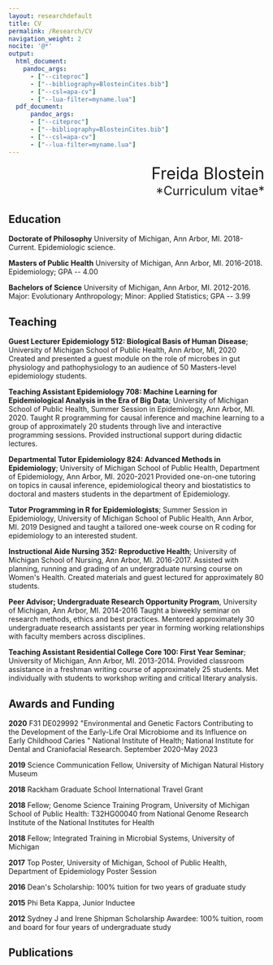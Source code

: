 ```yaml
---
layout: researchdefault
title: CV
permalink: /Research/CV
navigation_weight: 2
nocite: '@*'
output:
  html_document:
    pandoc_args:
      - ["--citeproc"]
      - ["--bibliography=BlosteinCites.bib"]
      - ["--csl=apa-cv"]
      - ["--lua-filter=myname.lua"]
  pdf_document: 
      pandoc_args:
      - ["--citeproc"]
      - ["--bibliography=BlosteinCites.bib"]
      - ["--csl=apa-cv"]
      - ["--lua-filter=myname.lua"]
---
```


<div style="text-align: right"> <font size="+3"> Freida Blostein </font> </div>

<div style="text-align: right"> <font size="+2"> *Curriculum vitae* </font> </div>

## Education

**Doctorate of Philosophy** University of Michigan, Ann Arbor, MI.
2018-Current. Epidemiologic science.

**Masters of Public Health** University of Michigan, Ann Arbor, MI.
2016-2018. Epidemiology; GPA -- 4.00

**Bachelors of Science** University of Michigan, Ann Arbor, MI.
2012-2016. Major: Evolutionary Anthropology; Minor: Applied Statistics;
GPA -- 3.99

## Teaching

**Guest Lecturer Epidemiology 512: Biological Basis of Human Disease**;
University of Michigan School of Public Health, Ann Arbor, MI, 2020
Created and presented a guest module on the role of microbes in gut
physiology and pathophysiology to an audience of 50 Masters-level
epidemiology students.

**Teaching Assistant Epidemiology 708: Machine Learning for
Epidemiological Analysis in the Era of Big Data**; University of
Michigan School of Public Health, Summer Session in Epidemiology, Ann
Arbor, MI. 2020. Taught R programming for causal inference and machine
learning to a group of approximately 20 students through live and
interactive programming sessions. Provided instructional support during
didactic lectures.

**Departmental Tutor Epidemiology 824: Advanced Methods in
Epidemiology**; University of Michigan School of Public Health,
Department of Epidemiology, Ann Arbor, MI. 2020-2021 Provided one-on-one
tutoring on topics in causal inference, epidemiological theory and
biostatistics to doctoral and masters students in the department of
Epidemiology.

**Tutor Programming in R for Epidemiologists**; Summer Session in
Epidemiology, University of Michigan School of Public Health, Ann Arbor,
MI. 2019 Designed and taught a tailored one-week course on R coding for
epidemiology to an interested student.

**Instructional Aide Nursing 352: Reproductive Health**; University of
Michigan School of Nursing, Ann Arbor, MI. 2016-2017. Assisted with
planning, running and grading of an undergraduate nursing course on
Women's Health. Created materials and guest lectured for approximately
80 students.

**Peer Advisor; Undergraduate Research Opportunity Program**, University
of Michigan, Ann Arbor, MI. 2014-2016 Taught a biweekly seminar on
research methods, ethics and best practices. Mentored approximately 30
undergraduate research assistants per year in forming working
relationships with faculty members across disciplines.

**Teaching Assistant Residential College Core 100: First Year Seminar**;
University of Michigan, Ann Arbor, MI. 2013-2014. Provided classroom
assistance in a freshman writing course of approximately 25 students.
Met individually with students to workshop writing and critical literary
analysis.

## Awards and Funding

**2020** F31 DE029992 "Environmental and Genetic Factors Contributing to
the Development of the Early-Life Oral Microbiome and its Influence on
Early Childhood Caries " National Institute of Health; National
Institute for Dental and Craniofacial Research. September 2020-May 2023

**2019** Science Communication Fellow, University of Michigan Natural
History Museum

**2018** Rackham Graduate School International Travel Grant

**2018** Fellow; Genome Science Training Program, University of Michigan
School of Public Health: T32HG00040 from National Genome Research
Institute of the National Institutes for Health

**2018** Fellow; Integrated Training in Microbial Systems, University of
Michigan

**2017** Top Poster, University of Michigan, School of Public Health,
Department of Epidemiology Poster Session

**2016** Dean's Scholarship: 100% tuition for two years of graduate
study

**2015** Phi Beta Kappa, Junior Inductee

**2012** Sydney J and Irene Shipman Scholarship Awardee: 100% tuition,
room and board for four years of undergraduate study

## Publications

